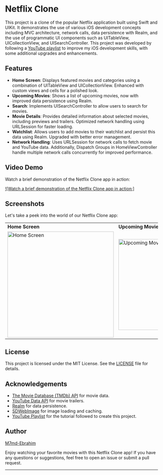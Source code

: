 # Netflix Clone

This project is a clone of the popular Netflix application built using Swift and UIKit. It demonstrates the use of various iOS development concepts including MVC architecture, network calls, data persistence with Realm, and the use of programmatic UI components such as UITableView, UICollectionView, and UISearchController. This project was developed by following a [YouTube playlist](https://youtube.com/playlist?list=PLqj8V2bxPxpDRRpKl01DS5qc3ImXb_MYg&si=nwi3X2JFS898h2y0) to improve my iOS development skills, with some additional upgrades and enhancements.

## Features

- **Home Screen**: Displays featured movies and categories using a combination of UITableView and UICollectionView. Enhanced with custom views and cells for a polished look.
- **Upcoming Movies**: Shows a list of upcoming movies, now with improved data persistence using Realm.
- **Search**: Implements UISearchController to allow users to search for movies.
- **Movie Details**: Provides detailed information about selected movies, including previews and trailers. Optimized network handling using URLSession for faster loading.
- **Watchlist**: Allows users to add movies to their watchlist and persist this data using Realm. Upgraded with better error management.
- **Network Handling**: Uses URLSession for network calls to fetch movie and YouTube data. Additionally, Dispatch Groups in HomeViewController handle multiple network calls concurrently for improved performance.


## Video Demo

Watch a brief demonstration of the Netflix Clone app in action:

[![Watch a brief demonstration of the Netflix Clone app in action:]](https://github.com/M7md-Ebrahim/Netflix-Clone/assets/111511546/22a6f7e0-326d-4a64-b153-af7633066450)

## Screenshots

Let's take a peek into the world of our Netflix Clone app:

<table>
  <tr>
    <td><strong>Home Screen</strong></td>
    <td><strong>Upcoming Movies</strong></td>
    <td><strong>Search Screen</strong></td>
    <td><strong>Search Results</strong></td>
    <td><strong>Movie Details</strong></td>
    <td><strong>Watchlist</strong></td>
  </tr>
  <tr>
    <td><img src="https://github.com/M7md-Ebrahim/Netflix-Clone/assets/111511546/00587ea1-45fa-4202-a730-396faab2292b" alt="Home Screen" width="350"></td>
    <td><img src="https://github.com/M7md-Ebrahim/Netflix-Clone/assets/111511546/e48db178-7c91-47c5-806d-f1d6330f47b3" alt="Upcoming Movies" width="300"></td>
    <td><img src="https://github.com/M7md-Ebrahim/Netflix-Clone/assets/111511546/565cb232-5ad5-476a-833a-5340bcc1d70f" alt="Search Screen" width="350"></td>
    <td><img src="https://github.com/M7md-Ebrahim/Netflix-Clone/assets/111511546/d13862b5-79f0-4d0a-b870-f3958b9fea4a" alt="Search Results" width="350"></td>
    <td><img src="https://github.com/M7md-Ebrahim/Netflix-Clone/assets/111511546/5c0b40ed-5144-4bfe-af85-290f6883a7de" alt="Movie Details" width="350"></td>
    <td><img src="https://github.com/M7md-Ebrahim/Netflix-Clone/assets/111511546/2757b764-d344-40ad-9fee-31418932b1e1" alt="Watchlist" width="320"></td>
  </tr>
</table>

## License

This project is licensed under the MIT License. See the [LICENSE](LICENSE) file for details.

## Acknowledgements

- [The Movie Database (TMDb) API](https://www.themoviedb.org/documentation/api) for movie data.
- [YouTube Data API](https://developers.google.com/youtube/v3) for movie trailers.
- [Realm](https://realm.io/) for data persistence.
- [SDWebImage](https://github.com/SDWebImage/SDWebImage) for image loading and caching.
- [YouTube Playlist](https://www.youtube.com/playlist?list=YOUR_PLAYLIST_LINK) for the tutorial followed to create this project.

## Author

[M7md-Ebrahim](https://github.com/M7md-Ebrahim)

Enjoy watching your favorite movies with this Netflix Clone app! If you have any questions or suggestions, feel free to open an issue or submit a pull request.

--- 
